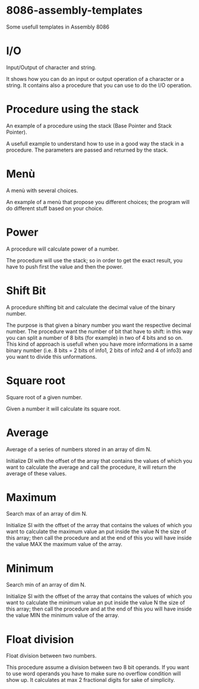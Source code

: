 # 8086-assembly-templates
Some usefull templates in Assembly 8086

# I/O
Input/Output of character and string.

It shows how you can do an input or output operation of a character or a string. It contains also a procedure that you can use to do the I/O operation. 

# Procedure using the stack
An example of a procedure using the stack (Base Pointer and Stack Pointer). 

A usefull example to understand how to use in a good way the stack in a procedure. The parameters are passed and returned by the stack. 

# Menù
A menù with several choices.

An example of a menù that propose you different choices; the program will do different stuff based on your choice.

# Power
A procedure will calculate power of a number.

The procedure will use the stack; so in order to get the exact result, you have to push first the value and then the power. 

# Shift Bit
A procedure shifting bit and calculate the decimal value of the binary number.

The purpose is that given a binary number you want the respective decimal number. The procedure want the number of bit that have to shift: in this way you can split a number of 8 bits (for example) in two of 4 bits and so on. This kind of approach is usefull when you have more informations in a same binary number (i.e. 8 bits = 2 bits of info1, 2 bits of info2 and 4 of info3) and you want to divide this unformations.  

# Square root
Square root of a given number.

Given a number it will calculate its square root. 

# Average
Average of a series of numbers stored in an array of dim N.

Initialize DI with the offset of the array that contains the values of which you want to calculate the average and call the procedure, it will return the average of these values. 

# Maximum
Search max of an array of dim N.

Initialize SI with the offset of the array that contains the values of which you want to calculate the maximum value an put inside the value N the size of this array; then call the procedure and at the end of this you will have inside the value MAX the maximum value of the array.

# Minimum
Search min of an array of dim N.

Initialize SI with the offset of the array that contains the values of which you want to calculate the minimum value an put inside the value N the size of this array; then call the procedure and at the end of this you will have inside the value MIN the minimum value of the array.

# Float division
Float division between two numbers. 

This procedure assume a division between two 8 bit operands. If you want to use word operands you have to make sure no overflow condition will show up. It calculates at max 2 fractional digits for sake of simplicity.
